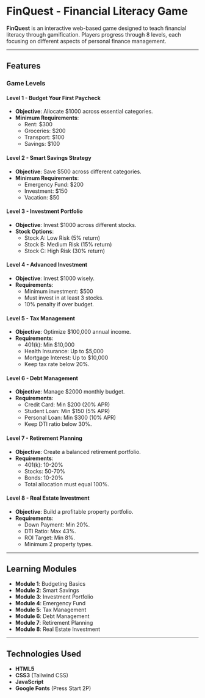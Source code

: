 # FinQuest - Financial Literacy Game

**FinQuest** is an interactive web-based game designed to teach financial literacy through gamification. Players progress through 8 levels, each focusing on different aspects of personal finance management.

---

## Features

### Game Levels
#### Level 1 - Budget Your First Paycheck
- **Objective**: Allocate $1000 across essential categories.
- **Minimum Requirements**:
  - Rent: $300
  - Groceries: $200
  - Transport: $100
  - Savings: $100

#### Level 2 - Smart Savings Strategy
- **Objective**: Save $500 across different categories.
- **Minimum Requirements**:
  - Emergency Fund: $200
  - Investment: $150
  - Vacation: $50

#### Level 3 - Investment Portfolio
- **Objective**: Invest $1000 across different stocks.
- **Stock Options**:
  - Stock A: Low Risk (5% return)
  - Stock B: Medium Risk (15% return)
  - Stock C: High Risk (30% return)

#### Level 4 - Advanced Investment
- **Objective**: Invest $1000 wisely.
- **Requirements**:
  - Minimum investment: $500
  - Must invest in at least 3 stocks.
  - 10% penalty if over budget.

#### Level 5 - Tax Management
- **Objective**: Optimize $100,000 annual income.
- **Requirements**:
  - 401(k): Min $10,000
  - Health Insurance: Up to $5,000
  - Mortgage Interest: Up to $10,000
  - Keep tax rate below 20%.

#### Level 6 - Debt Management
- **Objective**: Manage $2000 monthly budget.
- **Requirements**:
  - Credit Card: Min $200 (20% APR)
  - Student Loan: Min $150 (5% APR)
  - Personal Loan: Min $300 (10% APR)
  - Keep DTI ratio below 30%.

#### Level 7 - Retirement Planning
- **Objective**: Create a balanced retirement portfolio.
- **Requirements**:
  - 401(k): 10-20%
  - Stocks: 50-70%
  - Bonds: 10-20%
  - Total allocation must equal 100%.

#### Level 8 - Real Estate Investment
- **Objective**: Build a profitable property portfolio.
- **Requirements**:
  - Down Payment: Min 20%.
  - DTI Ratio: Max 43%.
  - ROI Target: Min 8%.
  - Minimum 2 property types.

---

## Learning Modules
- **Module 1**: Budgeting Basics
- **Module 2**: Smart Savings
- **Module 3**: Investment Portfolio
- **Module 4**: Emergency Fund
- **Module 5**: Tax Management
- **Module 6**: Debt Management
- **Module 7**: Retirement Planning
- **Module 8**: Real Estate Investment

---

## Technologies Used
- **HTML5**
- **CSS3** (Tailwind CSS)
- **JavaScript**
- **Google Fonts** (Press Start 2P)

